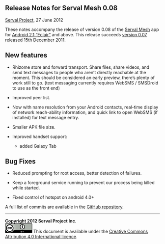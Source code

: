Release Notes for Serval Mesh 0.08
----------------------------------
[Serval Project][], 27 June 2012

These notes accompany the release of version 0.08 of the [Serval Mesh][] app
for [Android 2.1 “Eclair”][] and above.  This release succeeds [version 0.07][]
released 15th December 2011.

New features
------------

* Rhizome store and forward transport.  Share files, share videos, and send
  text messages to people who aren’t directly reachable at the moment. This
  should be considered an early preview, there’s plenty of work still to go.
  (text messaging currently requires WebSMS / SMSDroid to use as the front end)

* Improved peer list.

* Now with name resolution from your Android contacts, real-time display of
  network reach-ability information, and quick link to open WebSMS (if
  installed) for text message entry.

* Smaller APK file size.

* Improved handset support:
  * added Galaxy Tab

Bug Fixes
---------

 * Reduced prompting for root access, better detection of failures.

 * Keep a foreground service running to prevent our process being killed while started.

 * Fixed control of hotspot on android 4.0+

A full list of commits are available in the [GitHub repository][batphone].

-----
**Copyright 2012 Serval Project Inc.**  
![CC-BY-4.0](./cc-by-4.0.png)
This document is available under the [Creative Commons Attribution 4.0 International licence][CC BY 4.0].


[Serval Project]: http://www.servalproject.org/
[Serval Mesh]: https://play.google.com/store/apps/details?id=org.servalproject
[version 0.07]: ./RELEASE-0.07.md
[batphone]: https://github.com/servalproject/batphone
[Android 2.1 “Eclair”]: http://developer.android.com/about/versions/android-2.1.html
[CC BY 4.0]: http://creativecommons.org/licenses/by/4.0/
